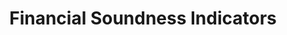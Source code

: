---
title: 'Financial  Soundness  Indicators'
permalink: /10-5-1/
sdg_goal: 10
layout: indicator
indicator: 10.5.1
indicator_variable: null
graph: null
graph_title: null
graph_type_description: null
graph_status_notes: checking
variable_description: null
variable_notes: null
un_designated_tier: '3'
un_custodial_agency: IMF
target_id: '10.5'
has_metadata: false
rationale_interpretation: 
goal_meta_link: 'http://unstats.un.org/sdgs/files/metadata-compilation/Metadata-Goal-10.pdf'
goal_meta_link_page: 7
indicator_name: 'Financial  Soundness  Indicators'
target: 'Improve  the  regulation  and  monitoring  of  global  financial  markets  and  institutions  and  strengthen  the  implementation  of  such  regulations.'
indicator_definition: 
actual_indicator_available: null
actual_indicator_available_description: null
method_of_computation: ''
comments_and_limitations: null
periodicity: null
time_period: null
unit_of_measure: null
disaggregation_categories: null
disaggregation_geography: null
date_of_national_source_publication: null
date_metadata_updated: null
scheduled_update_by_national_source: null
scheduled_update_by_SDG_team: null
source_agency_staff_name: null
source_agency_staff_email: null
source_agency_survey_dataset: null
source_title: null
source_url: null
source_notes: null
international_and_national_references: null  

---